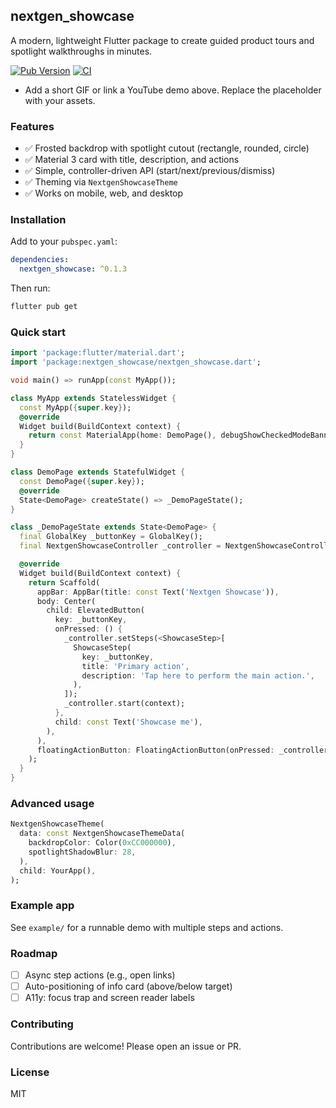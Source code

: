 ## nextgen_showcase

A modern, lightweight Flutter package to create guided product tours and spotlight walkthroughs in minutes.

[![Pub Version](https://img.shields.io/pub/v/nextgen_showcase.svg)](https://pub.dev/packages/nextgen_showcase)
[![CI](https://img.shields.io/github/actions/workflow/status/your-org/nextgen_showcase/ci.yml?branch=master)](https://github.com/Ven1456/nextgen_showcase.git)

[//]: # ([![codecov]&#40;https://codecov.io/gh/your-org/nextgen_showcase/branch/main/graph/badge.svg&#41;]&#40;https://app.codecov.io/gh/your-org/nextgen_showcase&#41;)

[//]: # (### Demo)

[//]: # ()
[//]: # (https://github.com/your-org/nextgen_showcase/assets/demo.gif)

- Add a short GIF or link a YouTube demo above. Replace the placeholder with your assets.

### Features
- ✅ Frosted backdrop with spotlight cutout (rectangle, rounded, circle)
- ✅ Material 3 card with title, description, and actions
- ✅ Simple, controller-driven API (start/next/previous/dismiss)
- ✅ Theming via `NextgenShowcaseTheme`
- ✅ Works on mobile, web, and desktop

### Installation
Add to your `pubspec.yaml`:

```yaml
dependencies:
  nextgen_showcase: ^0.1.3
```

Then run:

```bash
flutter pub get
```

### Quick start
```dart
import 'package:flutter/material.dart';
import 'package:nextgen_showcase/nextgen_showcase.dart';

void main() => runApp(const MyApp());

class MyApp extends StatelessWidget {
  const MyApp({super.key});
  @override
  Widget build(BuildContext context) {
    return const MaterialApp(home: DemoPage(), debugShowCheckedModeBanner: false);
  }
}

class DemoPage extends StatefulWidget {
  const DemoPage({super.key});
  @override
  State<DemoPage> createState() => _DemoPageState();
}

class _DemoPageState extends State<DemoPage> {
  final GlobalKey _buttonKey = GlobalKey();
  final NextgenShowcaseController _controller = NextgenShowcaseController();

  @override
  Widget build(BuildContext context) {
    return Scaffold(
      appBar: AppBar(title: const Text('Nextgen Showcase')),
      body: Center(
        child: ElevatedButton(
          key: _buttonKey,
          onPressed: () {
            _controller.setSteps(<ShowcaseStep>[
              ShowcaseStep(
                key: _buttonKey,
                title: 'Primary action',
                description: 'Tap here to perform the main action.',
              ),
            ]);
            _controller.start(context);
          },
          child: const Text('Showcase me'),
        ),
      ),
      floatingActionButton: FloatingActionButton(onPressed: _controller.dismiss, child: const Icon(Icons.close)),
    );
  }
}
```

### Advanced usage

```dart
NextgenShowcaseTheme(
  data: const NextgenShowcaseThemeData(
    backdropColor: Color(0xCC000000),
    spotlightShadowBlur: 28,
  ),
  child: YourApp(),
);
```

### Example app
See `example/` for a runnable demo with multiple steps and actions.

### Roadmap
- [ ] Async step actions (e.g., open links)
- [ ] Auto-positioning of info card (above/below target)
- [ ] A11y: focus trap and screen reader labels

### Contributing
Contributions are welcome! Please open an issue or PR.

### License
MIT
